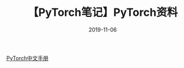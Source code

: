 ﻿---
title: 【PyTorch笔记】PyTorch资料
date: 2019-11-06
tags:
categories: ["PyTorch笔记"]
mathjax: true
---

[PyTorch中文手册](https://github.com/zergtant/pytorch-handbook)
<!-- more -->
